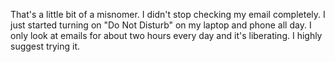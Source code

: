 <!-- 
.. title: I stopped checking my email and it feels great
.. slug: i-stopped-checking-my-email-and-it-feels-great
.. date: 2014-03-04 07:56:37 UTC-05:00
.. tags: 
.. category: 
.. link: 
.. description: 
.. type: text
-->

<p>
That's a little bit of a misnomer. I didn't stop checking my email completely. I just started turning on "Do Not Disturb" on my laptop and phone all day. I only look at emails for about two hours every day and it's liberating. I highly suggest trying it.
</p>

